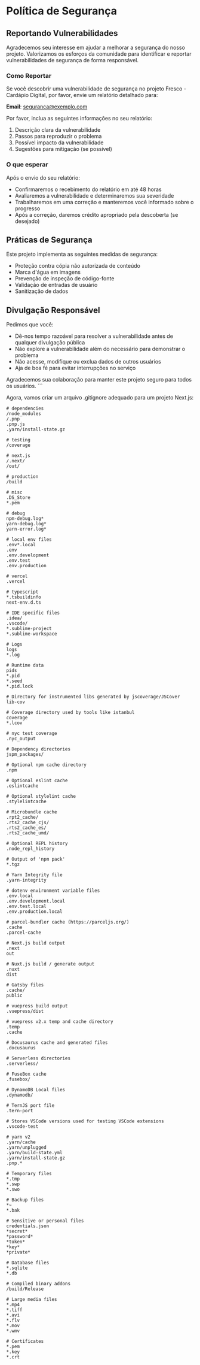 # Política de Segurança

## Reportando Vulnerabilidades

Agradecemos seu interesse em ajudar a melhorar a segurança do nosso projeto. Valorizamos os esforços da comunidade para identificar e reportar vulnerabilidades de segurança de forma responsável.

### Como Reportar

Se você descobrir uma vulnerabilidade de segurança no projeto Fresco - Cardápio Digital, por favor, envie um relatório detalhado para:

**Email**: seguranca@exemplo.com

Por favor, inclua as seguintes informações no seu relatório:

1. Descrição clara da vulnerabilidade
2. Passos para reproduzir o problema
3. Possível impacto da vulnerabilidade
4. Sugestões para mitigação (se possível)

### O que esperar

Após o envio do seu relatório:

- Confirmaremos o recebimento do relatório em até 48 horas
- Avaliaremos a vulnerabilidade e determinaremos sua severidade
- Trabalharemos em uma correção e manteremos você informado sobre o progresso
- Após a correção, daremos crédito apropriado pela descoberta (se desejado)

## Práticas de Segurança

Este projeto implementa as seguintes medidas de segurança:

- Proteção contra cópia não autorizada de conteúdo
- Marca d'água em imagens
- Prevenção de inspeção de código-fonte
- Validação de entradas de usuário
- Sanitização de dados

## Divulgação Responsável

Pedimos que você:

- Dê-nos tempo razoável para resolver a vulnerabilidade antes de qualquer divulgação pública
- Não explore a vulnerabilidade além do necessário para demonstrar o problema
- Não acesse, modifique ou exclua dados de outros usuários
- Aja de boa fé para evitar interrupções no serviço

Agradecemos sua colaboração para manter este projeto seguro para todos os usuários.
\`\`\`

Agora, vamos criar um arquivo .gitignore adequado para um projeto Next.js:

```gitignore file=".gitignore"
# dependencies
/node_modules
/.pnp
.pnp.js
.yarn/install-state.gz

# testing
/coverage

# next.js
/.next/
/out/

# production
/build

# misc
.DS_Store
*.pem

# debug
npm-debug.log*
yarn-debug.log*
yarn-error.log*

# local env files
.env*.local
.env
.env.development
.env.test
.env.production

# vercel
.vercel

# typescript
*.tsbuildinfo
next-env.d.ts

# IDE specific files
.idea/
.vscode/
*.sublime-project
*.sublime-workspace

# Logs
logs
*.log

# Runtime data
pids
*.pid
*.seed
*.pid.lock

# Directory for instrumented libs generated by jscoverage/JSCover
lib-cov

# Coverage directory used by tools like istanbul
coverage
*.lcov

# nyc test coverage
.nyc_output

# Dependency directories
jspm_packages/

# Optional npm cache directory
.npm

# Optional eslint cache
.eslintcache

# Optional stylelint cache
.stylelintcache

# Microbundle cache
.rpt2_cache/
.rts2_cache_cjs/
.rts2_cache_es/
.rts2_cache_umd/

# Optional REPL history
.node_repl_history

# Output of 'npm pack'
*.tgz

# Yarn Integrity file
.yarn-integrity

# dotenv environment variable files
.env.local
.env.development.local
.env.test.local
.env.production.local

# parcel-bundler cache (https://parceljs.org/)
.cache
.parcel-cache

# Next.js build output
.next
out

# Nuxt.js build / generate output
.nuxt
dist

# Gatsby files
.cache/
public

# vuepress build output
.vuepress/dist

# vuepress v2.x temp and cache directory
.temp
.cache

# Docusaurus cache and generated files
.docusaurus

# Serverless directories
.serverless/

# FuseBox cache
.fusebox/

# DynamoDB Local files
.dynamodb/

# TernJS port file
.tern-port

# Stores VSCode versions used for testing VSCode extensions
.vscode-test

# yarn v2
.yarn/cache
.yarn/unplugged
.yarn/build-state.yml
.yarn/install-state.gz
.pnp.*

# Temporary files
*.tmp
*.swp
*.swo

# Backup files
*~
*.bak

# Sensitive or personal files
credentials.json
*secret*
*password*
*token*
*key*
*private*

# Database files
*.sqlite
*.db

# Compiled binary addons
/build/Release

# Large media files
*.mp4
*.tiff
*.avi
*.flv
*.mov
*.wmv

# Certificates
*.pem
*.key
*.crt
